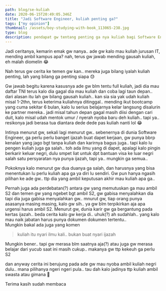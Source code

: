 ```yaml
---
path: blog/se-kuliah
date: 2020-06-15T20:49:05.346Z
title: "Jadi Software Engineer, kuliah penting ga?"
tags: ["my opinion"]
thumbnail: /assets/boy-studying-with-book_113065-238.jpg
type: blog
description: pendapat gw tentang penting ga nya kuliah bagi Software Engineer
---
```


Jadi ceritanya, kemarin emak gw nanya.. ade gw kalo mau kuliah jurusan IT, mending ambil kampus apa?
nah, terus gw jawab mending gausah kuliah, eh malah diomelin 😂

Nah terus gw cerita ke temen gw kan.. mereka juga bilang iyalah kuliah penting, lah yang bilang ga penting siapa 😓

Gw jawab begitu karena kasusnya ade gw blm tentu full kuliah, jadi dia mau daftar TNI terus kalo dia gagal dia mau kuliah dan coba lagi taun depan.. dari alasan itu lah gw bilang gausah kuliah.. kan sia sia yak udah kuliah misal 1-2thn, terus keterima kuliahnya ditinggal.. mending ikut bootcamp yang cuma sekitar 6 bulan, kalo lu serius belajarnya kelar langsung disalurin ke partner mereka.. jadi misal tahun depan gagal masih diisi dengan cari duit, kalo misal udah mentok umur / nyerah nyoba baru deh kuliah.. tapi ya.. resikonya jadi berasa tua diantara dede dede pas kuliah nanti lol 😂

Intinya menurut gw, sekali lagi menurut gw.. sebenernya di dunia Software Engineer, ga perlu perlu banget ijazah buat dapet kerjaan, gw punya bbrp kenalan yang jago bgt tanpa kuliah dan karirnya bagus juga.. tapi kalo lu pengen kuliah juga ga salah.. toh ada ilmu yang di dapet, apalagi kalo pingin berkarir keluar negri, dulu smpet liat untuk dpt bantuan visa ke luar negri salah satu persyaratan nya punya ijazah, tapi ya.. mungkin ga semua..

Pokoknya kalo menurut gw dua duanya ga salah, dan harusnya yang bisa menentukan lu perlu kuliah apa ga ya diri lu sendiri. Gw pun hanya ngasih pilihan ke ade gw.. ttp dia yang ambil keputusan akhir mau kuliah apa ga..

Pernah juga ada perdebatan(?) antara gw yang memutuskan ga mau ambil S2 dan temen gw yang ngebet bgt ambil S2, gw gabisa menyalahkan dia tapi dia juga gabisa menyalahkan gw.. mnurut gw, tiap orang punya asasanya masing masing, kalo gw sih.. ya gw blm terpikirkan aja apa urgensi harus ambil S2. Menurut gw, dunia karir gw ga bergantung pada kertas ijazah.. beda cerita kalo gw kerja di.. uhuk(?) ah sudahlah.. yang kalo mau naik jabatan harus punya dokumen dokumen tertentu..\
Mungkin bakal ada juga yang komen

> kuliah itu nyari ilmu kali.. bukan buat nyari ijazah

Mungkin bener.. tapi gw merasa blm saatnya aja(?) atau juga gw merasa belajar dari yucub saat ini masih cukup.. makanya gw ttp kekeuh ga perlu S2

dan anyway cerita ini berujung pada ade gw mau nyoba ambil kuliah negri dulu.. mana pilihanya ngeri ngeri pula.. tau dah kalo jadinya ttp kuliah ambil swasta atau gimana 🌚

Terima kasih sudah membaca

